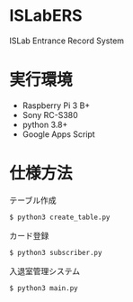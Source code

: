 # ISLabERS
ISLab Entrance Record System

# 実行環境
* Raspberry Pi 3 B+ 
* Sony RC-S380 
* python 3.8+
* Google Apps Script 

# 仕様方法

テーブル作成
```python
$ python3 create_table.py
```

カード登録
```python
$ python3 subscriber.py
```

入退室管理システム
```python
$ python3 main.py
```
